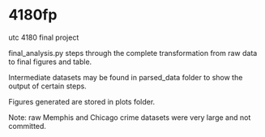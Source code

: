 # 4180fp
utc 4180 final project

final_analysis.py steps through the complete transformation from raw data to final figures and table.

Intermediate datasets may be found in parsed_data folder to show the output of certain steps.

Figures generated are stored in plots folder.

Note: raw Memphis and Chicago crime datasets were very large and not committed.
